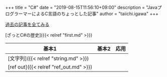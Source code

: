 +++
title = "C#"
date = "2019-08-15T11:56:10+09:00"
description = "JavaプログラーマーによるC言語のちょっとした記事"
author = "taiichi.igawa"
+++

[過去の記事を全てみる](/tags/c#/)

[ざっとC#の歴史]({{< relref "first.md" >}})

| 基本1                                  | 基本2 | 応用 |
| -------------------------------------- | ----- | ---- |
| [文字列]({{< relref "string.md" >}})   |       |      |
| [ref out]({{< relref "ref_out.md" >}}) |       |      |
